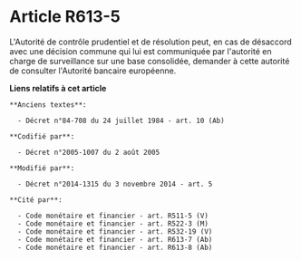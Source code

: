 # Article R613-5

L'Autorité de contrôle prudentiel et de résolution peut, en cas de désaccord avec une décision commune qui lui est
communiquée par l'autorité en charge de surveillance sur une base consolidée, demander à cette autorité de consulter
l'Autorité bancaire européenne.

**Liens relatifs à cet article**

	**Anciens textes**:

	  - Décret n°84-708 du 24 juillet 1984 - art. 10 (Ab)

	**Codifié par**:

	  - Décret n°2005-1007 du 2 août 2005

	**Modifié par**:

	  - Décret n°2014-1315 du 3 novembre 2014 - art. 5

	**Cité par**:

	  - Code monétaire et financier - art. R511-5 (V)
	  - Code monétaire et financier - art. R522-3 (M)
	  - Code monétaire et financier - art. R532-19 (V)
	  - Code monétaire et financier - art. R613-7 (Ab)
	  - Code monétaire et financier - art. R613-8 (Ab)
